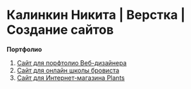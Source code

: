 # Калинкин Никита | Верстка | Создание сайтов

**Портфолио**
 
1. [Сайт для порфтолио Веб-дизайнера](https://Nikita-Kalinkin.github.io/Portolio_site)
2. [Сайт для онлайн школы бровиста](https://Nikita-Kalinkin.github.io/BrowLove) 
3. [Сайт для Интернет-магазина Plants](https://Nikita-Kalinkin.github.io/Plants)


